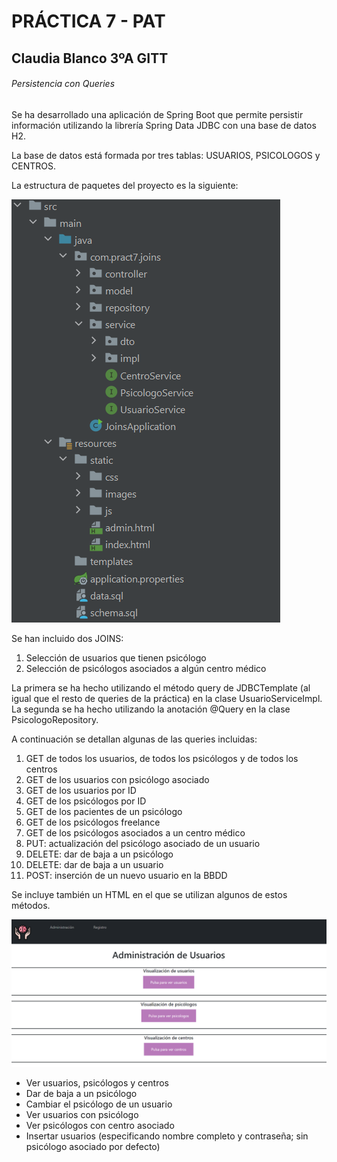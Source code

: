 # PRÁCTICA 7 - PAT
## Claudia Blanco 3ºA GITT
######  Persistencia con Queries

Se ha desarrollado una aplicación de Spring Boot que permite persistir información utilizando la librería Spring Data 
JDBC con una base de datos H2. 

La base de datos está formada por tres tablas: USUARIOS, PSICOLOGOS y CENTROS.

La estructura de paquetes del proyecto es la siguiente:

![img.png](img.png)

Se han incluido dos JOINS:
1. Selección de usuarios que tienen psicólogo
2. Selección de psicólogos asociados a algún centro médico

La primera se ha hecho utilizando el método query de JDBCTemplate (al igual que el resto de queries de la práctica) en
la clase UsuarioServiceImpl. 
La segunda se ha hecho utilizando la anotación @Query en la clase PsicologoRepository. 

A continuación se detallan algunas de las queries incluidas:
1. GET de todos los usuarios, de todos los psicólogos y de todos los centros
2. GET de los usuarios con psicólogo asociado
3. GET de los usuarios por ID
4. GET de los psicólogos por ID
5. GET de los pacientes de un psicólogo
6. GET de los psicólogos freelance
7. GET de los psicólogos asociados a un centro médico
8. PUT: actualización del psicólogo asociado de un usuario
9. DELETE: dar de baja a un psicólogo
10. DELETE: dar de baja a un usuario
11. POST: inserción de un nuevo usuario en la BBDD

Se incluye también un HTML en el que se utilizan algunos de estos métodos.

![img_1.png](img_1.png)

- Ver usuarios, psicólogos y centros
- Dar de baja a un psicólogo
- Cambiar el psicólogo de un usuario
- Ver usuarios con psicólogo
- Ver psicólogos con centro asociado
- Insertar usuarios (especificando nombre completo y contraseña; sin psicólogo asociado por defecto)
